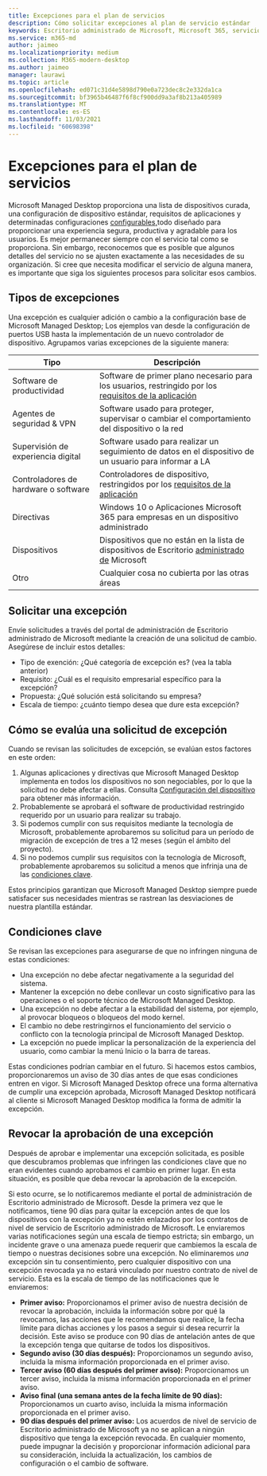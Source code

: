 ```yaml
---
title: Excepciones para el plan de servicios
description: Cómo solicitar excepciones al plan de servicio estándar
keywords: Escritorio administrado de Microsoft, Microsoft 365, servicio, documentación
ms.service: m365-md
author: jaimeo
ms.localizationpriority: medium
ms.collection: M365-modern-desktop
ms.author: jaimeo
manager: laurawi
ms.topic: article
ms.openlocfilehash: ed071c31d4e5898d790e0a723dec8c2e332da1ca
ms.sourcegitcommit: bf3965b46487f6f8cf900dd9a3af8b213a405989
ms.translationtype: MT
ms.contentlocale: es-ES
ms.lasthandoff: 11/03/2021
ms.locfileid: "60698398"
---
```

# <a name="exceptions-to-the-service-plan"></a>Excepciones para el plan de servicios

Microsoft Managed Desktop proporciona una [](device-policies.md)lista de dispositivos curada, una configuración de dispositivo estándar, requisitos de aplicaciones y determinadas configuraciones [configurables,](../working-with-managed-desktop/config-setting-overview.md)todo diseñado para proporcionar una experiencia segura, productiva y agradable para los usuarios. Es mejor permanecer siempre con el servicio tal como se proporciona. Sin embargo, reconocemos que es posible que algunos detalles del servicio no se ajusten exactamente a las necesidades de su organización. Si cree que necesita modificar el servicio de alguna manera, es importante que siga los siguientes procesos para solicitar esos cambios.
 
## <a name="types-of-exceptions"></a>Tipos de excepciones

Una excepción es cualquier adición o cambio a la configuración base de Microsoft Managed Desktop; Los ejemplos van desde la configuración de puertos USB hasta la implementación de un nuevo controlador de dispositivo. Agrupamos varias excepciones de la siguiente manera:

|Tipo  |Descripción  |
|---------|---------|
|Software de productividad     |  Software de primer plano necesario para los usuarios, restringido por los [requisitos de la aplicación](mmd-app-requirements.md)       |
|Agentes de seguridad & VPN     |  Software usado para proteger, supervisar o cambiar el comportamiento del dispositivo o la red       |
|Supervisión de experiencia digital     |  Software usado para realizar un seguimiento de datos en el dispositivo de un usuario para informar a LA       |
|Controladores de hardware o software     |   Controladores de dispositivo, restringidos por los [requisitos de la aplicación](mmd-app-requirements.md)      |
|Directivas     | Windows 10 o Aplicaciones Microsoft 365 para empresas en un dispositivo administrado        |
|Dispositivos     | Dispositivos que no están en la lista de dispositivos de Escritorio [administrado de](device-list.md) Microsoft        |
|Otro     |  Cualquier cosa no cubierta por las otras áreas       |
 
## <a name="request-an-exception"></a>Solicitar una excepción

Envíe solicitudes a través del portal de administración de Escritorio administrado de Microsoft mediante la creación de una solicitud de cambio. Asegúrese de incluir estos detalles:

- Tipo de exención: ¿Qué categoría de excepción es? (vea la tabla anterior)
- Requisito: ¿Cuál es el requisito empresarial específico para la excepción?
- Propuesta: ¿Qué solución está solicitando su empresa?
- Escala de tiempo: ¿cuánto tiempo desea que dure esta excepción? 

## <a name="how-we-assess-an-exception-request"></a>Cómo se evalúa una solicitud de excepción

Cuando se revisan las solicitudes de excepción, se evalúan estos factores en este orden:
 
1. Algunas aplicaciones y directivas que Microsoft Managed Desktop implementa en todos los dispositivos no son negociables, por lo que la solicitud no debe afectar a ellas. Consulta [Configuración del dispositivo](device-policies.md) para obtener más información.
2. Probablemente se aprobará el software de productividad restringido requerido por un usuario para realizar su trabajo. 
3. Si podemos cumplir con sus requisitos mediante la tecnología de Microsoft, probablemente aprobaremos su solicitud para un período de migración de excepción de tres a 12 meses (según el ámbito del proyecto).
4. Si no podemos cumplir sus requisitos con la tecnología de Microsoft, probablemente aprobaremos su solicitud a menos que infrinja una de las [condiciones clave](#key-conditions).  

Estos principios garantizan que Microsoft Managed Desktop siempre puede satisfacer sus necesidades mientras se rastrean las desviaciones de nuestra plantilla estándar. 

## <a name="key-conditions"></a>Condiciones clave

Se revisan las excepciones para asegurarse de que no infringen ninguna de estas condiciones:

- Una excepción no debe afectar negativamente a la seguridad del sistema. 
- Mantener la excepción no debe conllevar un costo significativo para las operaciones o el soporte técnico de Microsoft Managed Desktop.
- Una excepción no debe afectar a la estabilidad del sistema, por ejemplo, al provocar bloqueos o bloqueos del modo kernel.
- El cambio no debe restringirnos el funcionamiento del servicio o conflicto con la tecnología principal de Microsoft Managed Desktop.
- La excepción no puede implicar la personalización de la experiencia del usuario, como cambiar la menú Inicio o la barra de tareas.

Estas condiciones podrían cambiar en el futuro. Si hacemos estos cambios, proporcionaremos un aviso de 30 días antes de que esas condiciones entren en vigor.  Si Microsoft Managed Desktop ofrece una forma alternativa de cumplir una excepción aprobada, Microsoft Managed Desktop notificará al cliente si Microsoft Managed Desktop modifica la forma de admitir la excepción. 

## <a name="revoking-approval-for-an-exception"></a>Revocar la aprobación de una excepción

Después de aprobar e implementar una excepción solicitada, es posible que descubramos problemas que infringen las condiciones clave que no eran evidentes cuando aprobamos el cambio en primer lugar. En esta situación, es posible que deba revocar la aprobación de la excepción.
 
Si esto ocurre, se lo notificaremos mediante el portal de administración de Escritorio administrado de Microsoft. Desde la primera vez que le notificamos, tiene 90 días para quitar la excepción antes de que los dispositivos con la excepción ya no estén enlazados por los contratos de nivel de servicio de Escritorio administrado de Microsoft. Le enviaremos varias notificaciones según una escala de tiempo estricta; sin embargo, un incidente grave o una amenaza puede requerir que cambiemos la escala de tiempo o nuestras decisiones sobre una excepción. No eliminaremos *una* excepción sin tu consentimiento, pero cualquier dispositivo con una excepción revocada ya no estará vinculado por nuestro contrato de nivel de servicio. Esta es la escala de tiempo de las notificaciones que le enviaremos:

- **Primer aviso:** Proporcionamos el primer aviso de nuestra decisión de revocar la aprobación, incluida la información sobre por qué la revocamos, las acciones que le recomendamos que realice, la fecha límite para dichas acciones y los pasos a seguir si desea recurrir la decisión. Este aviso se produce con 90 días de antelación antes de que la excepción tenga que quitarse de todos los dispositivos. 
- **Segundo aviso (30 días después):** Proporcionamos un segundo aviso, incluida la misma información proporcionada en el primer aviso. 
- **Tercer aviso (60 días después del primer aviso):** Proporcionamos un tercer aviso, incluida la misma información proporcionada en el primer aviso. 
- **Aviso final (una semana antes de la fecha límite de 90 días):** Proporcionamos un cuarto aviso, incluida la misma información proporcionada en el primer aviso.
- **90 días después del primer aviso:** Los acuerdos de nivel de servicio de Escritorio administrado de Microsoft ya no se aplican a ningún dispositivo que tenga la excepción revocada. En cualquier momento, puede impugnar la decisión y proporcionar información adicional para su consideración, incluida la actualización, los cambios de configuración o el cambio de software. 


